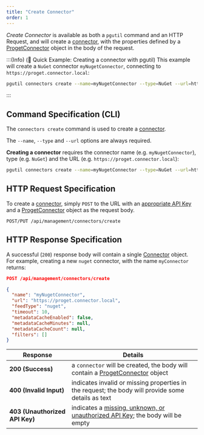 ```yaml
---
title: "Create Connector"
order: 1
---
```


*Create Connector* is available as both a `pgutil` command and an HTTP Request, and will
 create a [connector](/docs/proget/feeds/connector-overview), with the properties defined by a [ProgetConnector](/docs/proget/api/connectors#connector-object) object in the body of the request.

:::(Info) (🚀 Quick Example: Creating a connector with pgutil)
This example will create a `NuGet` connector `myNugetConnector`, connecting to `https://proget.connector.local`:

```bash
pgutil connectors create --name=myNugetConnector --type=NuGet --url=https://proget.connector.local
```
:::

## Command Specification (CLI)
The `connectors create` command is used to create a [connector](/docs/proget/feeds/connector-overview).

The `--name`, `--type` and `--url` options are always required. 

**Creating a connector** requires the connector name (e.g. `myNugetConnector`), type (e.g. `NuGet`) and the URL (e.g. `https://proget.connector.local`):

```bash
pgutil connectors create --name=myNugetConnector --type=NuGet --url=https://proget.connector.local
```

## HTTP Request Specification
To create a [connector](/docs/proget/feeds/connector-overview), simply `POST` to the URL with an [appropriate API Key](/docs/proget/api/connectors#authentication) and a [ProgetConnector](/docs/proget/api/connectors#connector-object) object as the request body.

```plaintext
POST/PUT /api/management/connectors/create
```

## HTTP Response Specification
A successful (`200`) response body will contain a single [Connector](/docs/proget/api/connectors#connector-object) object. For example, creating a new `nuget` connector, with the name `myConnector` returns:

```json
POST /api/management/connectors/create

{
  "name": "myNugetConnector",
  "url": "https://proget.connector.local",
  "feedType": "nuget",
  "timeout": 10,
  "metadataCacheEnabled": false,
  "metadataCacheMinutes": null,
  "metadataCacheCount": null,
  "filters": []
}
```

| Response | Details |
|---|---|
| **200 (Success)** | a `connector` will be created, the body will contain a [ProgetConnector](/docs/proget/api/connectors#connector-object) object |
| **400 (Invalid Input)** | indicates invalid or missing properties in the request; the body will provide some details as text |
|  **403 (Unauthorized API Key)** | indicates a [missing, unknown, or unauthorized API Key](/docs/proget/api/connectors#authentication); the body will be empty |
